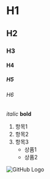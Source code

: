 # H1
## H2
### H3
#### H4
##### H5
###### H6

_italic_
__bold__

1. 항목1
2. 항목2
3. 항목3
    * 상품1
    * 상품2

![GitHub Logo](https://avatars1.githubusercontent.com/u/11878958?v=3&s=96)
